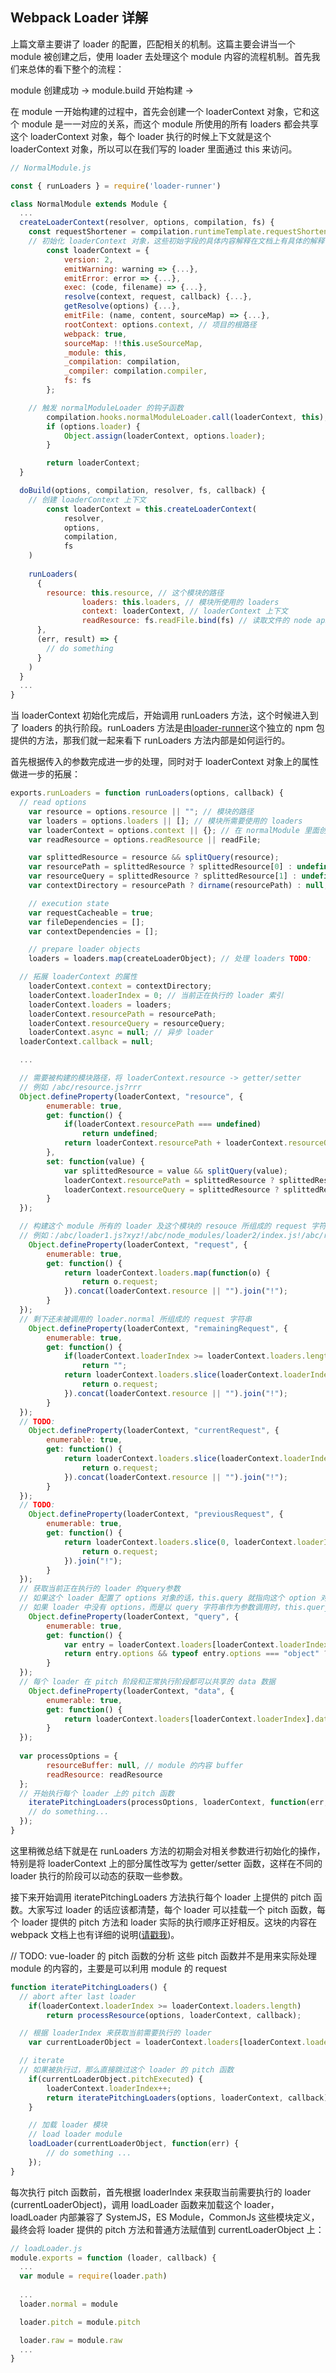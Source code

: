 ## Webpack Loader 详解

上篇文章主要讲了 loader 的配置，匹配相关的机制。这篇主要会讲当一个 module 被创建之后，使用 loader 去处理这个 module 内容的流程机制。首先我们来总体的看下整个的流程：

module 创建成功 -> module.build 开始构建 -> 

在 module 一开始构建的过程中，首先会创建一个 loaderContext 对象，它和这个 module 是一一对应的关系，而这个 module 所使用的所有 loaders 都会共享这个 loaderContext 对象，每个 loader 执行的时候上下文就是这个 loaderContext 对象，所以可以在我们写的 loader 里面通过 this 来访问。

```javascript
// NormalModule.js

const { runLoaders } = require('loader-runner')

class NormalModule extends Module {
  ...
  createLoaderContext(resolver, options, compilation, fs) {
    const requestShortener = compilation.runtimeTemplate.requestShortener;
    // 初始化 loaderContext 对象，这些初始字段的具体内容解释在文档上有具体的解释(https://webpack.docschina.org/api/loaders/#this-data)
		const loaderContext = {
			version: 2,
			emitWarning: warning => {...},
			emitError: error => {...},
			exec: (code, filename) => {...},
			resolve(context, request, callback) {...},
			getResolve(options) {...},
			emitFile: (name, content, sourceMap) => {...},
			rootContext: options.context, // 项目的根路径
			webpack: true,
			sourceMap: !!this.useSourceMap,
			_module: this,
			_compilation: compilation,
			_compiler: compilation.compiler,
			fs: fs
		};

    // 触发 normalModuleLoader 的钩子函数
		compilation.hooks.normalModuleLoader.call(loaderContext, this);
		if (options.loader) {
			Object.assign(loaderContext, options.loader);
		}

		return loaderContext;
  }

  doBuild(options, compilation, resolver, fs, callback) {
    // 创建 loaderContext 上下文
		const loaderContext = this.createLoaderContext(
			resolver,
			options,
			compilation,
			fs
    )
    
    runLoaders(
      {
        resource: this.resource, // 这个模块的路径
				loaders: this.loaders, // 模块所使用的 loaders
				context: loaderContext, // loaderContext 上下文
				readResource: fs.readFile.bind(fs) // 读取文件的 node api
      },
      (err, result) => {
        // do something
      }
    )
  }
  ...
}
```

当 loaderContext 初始化完成后，开始调用 runLoaders 方法，这个时候进入到了 loaders 的执行阶段。runLoaders 方法是由[loader-runner](https://github.com/webpack/loader-runner)这个独立的 npm 包提供的方法，那我们就一起来看下 runLoaders 方法内部是如何运行的。

首先根据传入的参数完成进一步的处理，同时对于 loaderContext 对象上的属性做进一步的拓展：

```javascript
exports.runLoaders = function runLoaders(options, callback) {
  // read options
	var resource = options.resource || ""; // 模块的路径
	var loaders = options.loaders || []; // 模块所需要使用的 loaders
	var loaderContext = options.context || {}; // 在 normalModule 里面创建的 loaderContext
	var readResource = options.readResource || readFile;

	var splittedResource = resource && splitQuery(resource);
	var resourcePath = splittedResource ? splittedResource[0] : undefined; // 模块实际路径
	var resourceQuery = splittedResource ? splittedResource[1] : undefined; // 模块路径 query 参数
	var contextDirectory = resourcePath ? dirname(resourcePath) : null; // 模块的父路径

	// execution state
	var requestCacheable = true;
	var fileDependencies = [];
	var contextDependencies = [];

	// prepare loader objects
	loaders = loaders.map(createLoaderObject); // 处理 loaders TODO: 

  // 拓展 loaderContext 的属性
	loaderContext.context = contextDirectory;
	loaderContext.loaderIndex = 0; // 当前正在执行的 loader 索引
	loaderContext.loaders = loaders;
	loaderContext.resourcePath = resourcePath;
	loaderContext.resourceQuery = resourceQuery;
	loaderContext.async = null; // 异步 loader
  loaderContext.callback = null;

  ...

  // 需要被构建的模块路径，将 loaderContext.resource -> getter/setter
  // 例如 /abc/resource.js?rrr
  Object.defineProperty(loaderContext, "resource", {
		enumerable: true,
		get: function() {
			if(loaderContext.resourcePath === undefined)
				return undefined;
			return loaderContext.resourcePath + loaderContext.resourceQuery;
		},
		set: function(value) {
			var splittedResource = value && splitQuery(value);
			loaderContext.resourcePath = splittedResource ? splittedResource[0] : undefined;
			loaderContext.resourceQuery = splittedResource ? splittedResource[1] : undefined;
		}
  });

  // 构建这个 module 所有的 loader 及这个模块的 resouce 所组成的 request 字符串
  // 例如：/abc/loader1.js?xyz!/abc/node_modules/loader2/index.js!/abc/resource.js?rrr
	Object.defineProperty(loaderContext, "request", {
		enumerable: true,
		get: function() {
			return loaderContext.loaders.map(function(o) {
				return o.request;
			}).concat(loaderContext.resource || "").join("!");
		}
  });
  // 剩下还未被调用的 loader.normal 所组成的 request 字符串
	Object.defineProperty(loaderContext, "remainingRequest", {
		enumerable: true,
		get: function() {
			if(loaderContext.loaderIndex >= loaderContext.loaders.length - 1 && !loaderContext.resource)
				return "";
			return loaderContext.loaders.slice(loaderContext.loaderIndex + 1).map(function(o) {
				return o.request;
			}).concat(loaderContext.resource || "").join("!");
		}
  });
  // TODO:
	Object.defineProperty(loaderContext, "currentRequest", {
		enumerable: true,
		get: function() {
			return loaderContext.loaders.slice(loaderContext.loaderIndex).map(function(o) {
				return o.request;
			}).concat(loaderContext.resource || "").join("!");
		}
  });
  // TODO:
	Object.defineProperty(loaderContext, "previousRequest", {
		enumerable: true,
		get: function() {
			return loaderContext.loaders.slice(0, loaderContext.loaderIndex).map(function(o) {
				return o.request;
			}).join("!");
		}
  });
  // 获取当前正在执行的 loader 的query参数
  // 如果这个 loader 配置了 options 对象的话，this.query 就指向这个 option 对象
  // 如果 loader 中没有 options，而是以 query 字符串作为参数调用时，this.query 就是一个以 ? 开头的字符串
	Object.defineProperty(loaderContext, "query", {
		enumerable: true,
		get: function() {
			var entry = loaderContext.loaders[loaderContext.loaderIndex];
			return entry.options && typeof entry.options === "object" ? entry.options : entry.query;
		}
  });
  // 每个 loader 在 pitch 阶段和正常执行阶段都可以共享的 data 数据
	Object.defineProperty(loaderContext, "data", {
		enumerable: true,
		get: function() {
			return loaderContext.loaders[loaderContext.loaderIndex].data;
		}
  });
  
  var processOptions = {
		resourceBuffer: null, // module 的内容 buffer
		readResource: readResource
  };
  // 开始执行每个 loader 上的 pitch 函数
	iteratePitchingLoaders(processOptions, loaderContext, function(err, result) {
    // do something...
  });
}
```

这里稍微总结下就是在 runLoaders 方法的初期会对相关参数进行初始化的操作，特别是将 loaderContext 上的部分属性改写为 getter/setter 函数，这样在不同的 loader 执行的阶段可以动态的获取一些参数。

接下来开始调用 iteratePitchingLoaders 方法执行每个 loader 上提供的 pitch 函数。大家写过 loader 的话应该都清楚，每个 loader 可以挂载一个 pitch 函数，每个 loader 提供的 pitch 方法和 loader 实际的执行顺序正好相反。这块的内容在 webpack 文档上也有详细的说明([请戳我](https://webpack.docschina.org/api/loaders/#%E8%B6%8A%E8%BF%87-loader-pitching-loader-))。

// TODO: vue-loader 的 pitch 函数的分析
这些 pitch 函数并不是用来实际处理 module 的内容的，主要是可以利用 module 的 request 



```javascript
function iteratePitchingLoaders() {
  // abort after last loader
	if(loaderContext.loaderIndex >= loaderContext.loaders.length)
		return processResource(options, loaderContext, callback);

  // 根据 loaderIndex 来获取当前需要执行的 loader
	var currentLoaderObject = loaderContext.loaders[loaderContext.loaderIndex];

  // iterate
  // 如果被执行过，那么直接跳过这个 loader 的 pitch 函数
	if(currentLoaderObject.pitchExecuted) {
		loaderContext.loaderIndex++;
		return iteratePitchingLoaders(options, loaderContext, callback);
	}

	// 加载 loader 模块
	// load loader module
	loadLoader(currentLoaderObject, function(err) {
		// do something ...
	});
}
```

每次执行 pitch 函数前，首先根据 loaderIndex 来获取当前需要执行的 loader (currentLoaderObject)，调用 loadLoader 函数来加载这个 loader，loadLoader 内部兼容了 SystemJS，ES Module，CommonJs 这些模块定义，最终会将 loader 提供的 pitch 方法和普通方法赋值到 currentLoaderObject 上：

```javascript
// loadLoader.js
module.exports = function (loader, callback) {
  ...
  var module = require(loader.path)
 
  ...
  loader.normal = module

  loader.pitch = module.pitch

  loader.raw = module.raw
  ...
}
```
